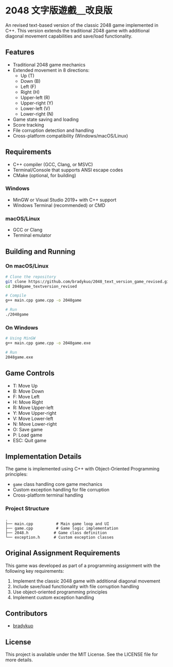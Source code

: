 # 2048 文字版遊戲＿改良版

An revised text-based version of the classic 2048 game implemented in C++. This version extends the traditional 2048 game with additional diagonal movement capabilities and save/load functionality.

## Features

- Traditional 2048 game mechanics
- Extended movement in 8 directions:
  - Up (T)
  - Down (B)
  - Left (F)
  - Right (H)
  - Upper-left (R)
  - Upper-right (Y)
  - Lower-left (V)
  - Lower-right (N)
- Game state saving and loading
- Score tracking
- File corruption detection and handling
- Cross-platform compatibility (Windows/macOS/Linux)

## Requirements

- C++ compiler (GCC, Clang, or MSVC)
- Terminal/Console that supports ANSI escape codes
- CMake (optional, for building)

### Windows
- MinGW or Visual Studio 2019+ with C++ support
- Windows Terminal (recommended) or CMD

### macOS/Linux
- GCC or Clang
- Terminal emulator

## Building and Running

### On macOS/Linux
```bash
# Clone the repository
git clone https://github.com/bradykuo/2048_text_version_game_revised.git
cd 2048game_textversion_revised

# Compile
g++ main.cpp game.cpp -o 2048game

# Run
./2048game
```

### On Windows
```bash
# Using MinGW
g++ main.cpp game.cpp -o 2048game.exe

# Run
2048game.exe
```

## Game Controls

- T: Move Up
- B: Move Down
- F: Move Left
- H: Move Right
- R: Move Upper-left
- Y: Move Upper-right
- V: Move Lower-left
- N: Move Lower-right
- O: Save game
- P: Load game
- ESC: Quit game

## Implementation Details

The game is implemented using C++ with Object-Oriented Programming principles:
- `game` class handling core game mechanics
- Custom exception handling for file corruption
- Cross-platform terminal handling

### Project Structure
```
.
├── main.cpp          # Main game loop and UI
├── game.cpp          # Game logic implementation
├── 2048.h           # Game class definition
└── exception.h      # Custom exception classes
```

## Original Assignment Requirements

This game was developed as part of a programming assignment with the following key requirements:
1. Implement the classic 2048 game with additional diagonal movement
2. Include save/load functionality with file corruption handling
3. Use object-oriented programming principles
4. Implement custom exception handling

## Contributors

- [bradykuo](https://github.com/bradykuo)

## License

This project is available under the MIT License. See the LICENSE file for more details.
